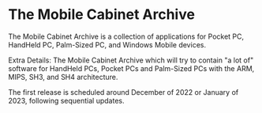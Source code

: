 # The Mobile Cabinet Archive
The Mobile Cabinet Archive is a collection of applications for Pocket PC, HandHeld PC, Palm-Sized PC, and Windows Mobile devices.

Extra Details:
The Mobile Cabinet Archive which will try to contain "a lot of" software for HandHeld PCs, Pocket PCs and Palm-Sized PCs with the ARM, MIPS, SH3, and SH4 architecture.

The first release is scheduled around December of 2022 or January of 2023, following sequential updates.
